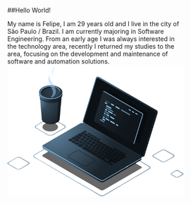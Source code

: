 ##Hello World!
<p style="width:400px">My name is Felipe, I am 29 years old and I live in the city of São Paulo / Brazil. I am currently majoring in Software Engineering. From an early age I    was always interested in the technology area, recently I returned my studies to the area, focusing on the development and maintenance of software and automation solutions.
<img src="https://raw.githubusercontent.com/FelipeBacelo/felipebacelo/master/FILES/COMPUTER.png" min-width="420px" max-width="420px" width="420px" align="right" alt="Computador"></img>
</p>
